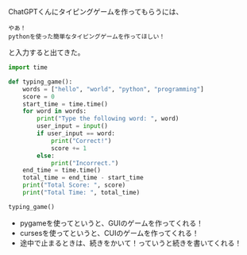 ChatGPTくんにタイピングゲームを作ってもらうには、
```
やあ！
pythonを使った簡単なタイピングゲームを作ってほしい！
```
と入力すると出てきた。

```py
import time

def typing_game():
    words = ["hello", "world", "python", "programming"]
    score = 0
    start_time = time.time()
    for word in words:
        print("Type the following word: ", word)
        user_input = input()
        if user_input == word:
            print("Correct!")
            score += 1
        else:
            print("Incorrect.")
    end_time = time.time()
    total_time = end_time - start_time
    print("Total Score: ", score)
    print("Total Time: ", total_time)

typing_game()

```

- pygameを使ってというと、GUIのゲームを作ってくれる！
- cursesを使ってというと、CUIのゲームを作ってくれる！
- 途中で止まるときは、続きをかいて！っていうと続きを書いてくれる！
